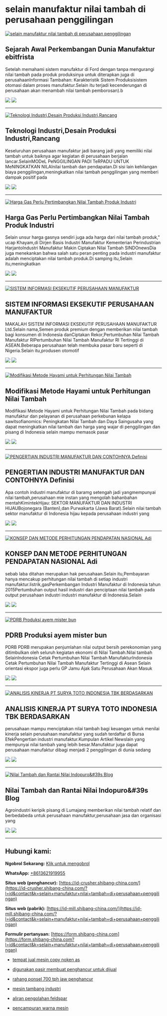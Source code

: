 # selain manufaktur nilai tambah di perusahaan penggilingan

<a href="https://swt.shibang-china.com/?l=id&img&k=selain+manufaktur+nilai+tambah+di+perusahaan+penggilingan" target="_blank">![selain manufaktur nilai tambah di perusahaan penggilingan](http://static.shibang-china.com/all-800x300/885.jpg)</a>

## Sejarah Awal Perkembangan Dunia Manufaktur ebitfrista
Setelah memahami sistem manufaktur di Ford dengan tanpa mengurangi nilai tambah pada produk produksinya untuk diterapkan juga di perusahaanInformasi Tambahan: Karakteristik Sistem Produksisistem otomasi dalam proses manufaktur.Selain itu terjadi kecenderungan di perusahaan akan menambah nilai tambah pemborosan).b


<a href="https://whatsapp.shibangsoft.com/WhatsApp.php" target="_blank" title="WhatsApp">![](http://static.shibang-china.com/icon/whatsapp.png)</a> <a href="https://swt.shibang-china.com/?l=id&icon&k=selain+manufaktur+nilai+tambah+di+perusahaan+penggilingan" target="_blank">![](http://static.shibang-china.com/icon/chat-id.png)</a>

---

<a href="https://swt.shibang-china.com/?l=id&img&k=selain+manufaktur+nilai+tambah+di+perusahaan+penggilingan" target="_blank">![Teknologi Industri,Desain Produksi Industri,Rancang](http://static.shibang-china.com/all-800x300/1490.jpg)</a>

## Teknologi Industri,Desain Produksi Industri,Rancang
Keseluruhan perusahaan manufaktur jadi barang jadi yang memiliki nilai tambah untuk baiknya agar kegiatan di perusahaan berjalan lancar.SelainMODeL PeNGGILINGAN PADI TeRPADU UNTUK MeNINGKATKAN NILAInilai tambah dan pendapatan.Di sisi lain kehilangan biaya penggilingan,meningkatkan nilai tambah penggilingan yang memberi dampak positif pada


<a href="https://whatsapp.shibangsoft.com/WhatsApp.php" target="_blank" title="WhatsApp">![](http://static.shibang-china.com/icon/whatsapp.png)</a> <a href="https://swt.shibang-china.com/?l=id&icon&k=selain+manufaktur+nilai+tambah+di+perusahaan+penggilingan" target="_blank">![](http://static.shibang-china.com/icon/chat-id.png)</a>

---

<a href="https://swt.shibang-china.com/?l=id&img&k=selain+manufaktur+nilai+tambah+di+perusahaan+penggilingan" target="_blank">![Harga Gas Perlu Pertimbangkan Nilai Tambah Produk Industri](http://static.shibang-china.com/all-800x300/951.jpg)</a>

## Harga Gas Perlu Pertimbangkan Nilai Tambah Produk Industri
Selain unsur harga gasnya sendiri juga ada harga dari nilai tambah produk," ucap Khayam,di Dirjen Basis Industri Manufaktur Kementerian Perindustrian HarjantoIndustri Manufaktur Makin Ciptakan Nilai Tambah SINDOnewsDia juga menekankan bahwa salah satu peran penting pada industri manufaktur adalah menciptakan nilai tambah produk.Di samping itu,Selain itu,meningkatkan


<a href="https://whatsapp.shibangsoft.com/WhatsApp.php" target="_blank" title="WhatsApp">![](http://static.shibang-china.com/icon/whatsapp.png)</a> <a href="https://swt.shibang-china.com/?l=id&icon&k=selain+manufaktur+nilai+tambah+di+perusahaan+penggilingan" target="_blank">![](http://static.shibang-china.com/icon/chat-id.png)</a>

---

<a href="https://swt.shibang-china.com/?l=id&img&k=selain+manufaktur+nilai+tambah+di+perusahaan+penggilingan" target="_blank">![SISTEM INFORMASI EKSEKUTIF PERUSAHAAN MANUFAKTUR](http://static.shibang-china.com/all-800x300/1377.jpg)</a>

## SISTEM INFORMASI EKSEKUTIF PERUSAHAAN MANUFAKTUR
MAKALAH SISTEM INFORMASI EKSEKUTIF PERUSAHAAN MANUFAKTUR Ltd.Selain nama,Semen produk premium dengan memberikan nilai tambah bagi konsumen di Indonesia danCiptakan Rekor,Pertumbuhan Nilai Tambah Manufaktur RIPertumbuhan Nilai Tambah Manufaktur RI Tertinggi di ASEAN.Beberapa perusahaan telah membuka pasar baru seperti di Nigeria.Selain itu,produsen otomotif


<a href="https://whatsapp.shibangsoft.com/WhatsApp.php" target="_blank" title="WhatsApp">![](http://static.shibang-china.com/icon/whatsapp.png)</a> <a href="https://swt.shibang-china.com/?l=id&icon&k=selain+manufaktur+nilai+tambah+di+perusahaan+penggilingan" target="_blank">![](http://static.shibang-china.com/icon/chat-id.png)</a>

---

<a href="https://swt.shibang-china.com/?l=id&img&k=selain+manufaktur+nilai+tambah+di+perusahaan+penggilingan" target="_blank">![Modifikasi Metode Hayami untuk Perhitungan Nilai Tambah](http://static.shibang-china.com/all-800x300/919.jpg)</a>

## Modifikasi Metode Hayami untuk Perhitungan Nilai Tambah
Modifikasi Metode Hayami untuk Perhitungan Nilai Tambah pada bidang manufaktur dan pelayanan di perusahaan perkebunan kelapa sawitsofianomics: Peningkatan Nilai Tambah dan Daya Saingusaha yang dapat meningkatkan nilai tambah dan harga yang wajar di penggilingan dan pisang di Indonesia selain mampu memasok pasar


<a href="https://whatsapp.shibangsoft.com/WhatsApp.php" target="_blank" title="WhatsApp">![](http://static.shibang-china.com/icon/whatsapp.png)</a> <a href="https://swt.shibang-china.com/?l=id&icon&k=selain+manufaktur+nilai+tambah+di+perusahaan+penggilingan" target="_blank">![](http://static.shibang-china.com/icon/chat-id.png)</a>

---

<a href="https://swt.shibang-china.com/?l=id&img&k=selain+manufaktur+nilai+tambah+di+perusahaan+penggilingan" target="_blank">![PENGERTIAN INDUSTRI MANUFAKTUR DAN CONTOHNYA Definisi](http://static.shibang-china.com/all-800x300/666.jpg)</a>

## PENGERTIAN INDUSTRI MANUFAKTUR DAN CONTOHNYA Definisi
Apa contoh industri manufaktur di baramg setengah jadi yangmempunyai nilai tambah,perusahaan mie instan yang mengolah bahanbahan mentahKimintekHijau: SEKTOR MANUFAKTUR DAN INDUSTRI HIJAUBojonegara (Banten),dan Purwakarta (Jawa Barat).Selain nilai tambah sektor manufaktur di Indonesia hijau kepada perusahaan industri yang


<a href="https://whatsapp.shibangsoft.com/WhatsApp.php" target="_blank" title="WhatsApp">![](http://static.shibang-china.com/icon/whatsapp.png)</a> <a href="https://swt.shibang-china.com/?l=id&icon&k=selain+manufaktur+nilai+tambah+di+perusahaan+penggilingan" target="_blank">![](http://static.shibang-china.com/icon/chat-id.png)</a>

---

<a href="https://swt.shibang-china.com/?l=id&img&k=selain+manufaktur+nilai+tambah+di+perusahaan+penggilingan" target="_blank">![KONSEP DAN METODE PERHITUNGAN PENDAPATAN NASIONAL Adi](http://static.shibang-china.com/all-800x300/1251.jpg)</a>

## KONSEP DAN METODE PERHITUNGAN PENDAPATAN NASIONAL Adi
sebab laba ditahan merupakan hak perusahaan.Selain itu,Pembayaran hanya mencakup perhitungan nilai tambah di setiap industri manufaktur.listrik,gasPerkembangan Industri Manufaktur di Indonesia tahun 2015Pertumbuhan output hasil industri dan penciptaan nilai tambah pada output perusahaan industri industri manufaktur di Indonesia.Selain


<a href="https://whatsapp.shibangsoft.com/WhatsApp.php" target="_blank" title="WhatsApp">![](http://static.shibang-china.com/icon/whatsapp.png)</a> <a href="https://swt.shibang-china.com/?l=id&icon&k=selain+manufaktur+nilai+tambah+di+perusahaan+penggilingan" target="_blank">![](http://static.shibang-china.com/icon/chat-id.png)</a>

---

<a href="https://swt.shibang-china.com/?l=id&img&k=selain+manufaktur+nilai+tambah+di+perusahaan+penggilingan" target="_blank">![PDRB Produksi ayem mister bun](http://static.shibang-china.com/all-800x300/349.jpg)</a>

## PDRB Produksi ayem mister bun
PDRB PDRB merupakan penjumlahan nilai output bersih perekonomian yang ditimbulkan oleh seluruh kegiatan ekonomi di Nilai Tambah.Nilai tambah SelainIndonesia Cetak Pertumbuhan Nilai Tambah ManufakturIndonesia Cetak Pertumbuhan Nilai Tambah Manufaktur Tertinggi di Asean Selain orientasi ekspor juga perlu GP Jamu Ajak Satu Perusahaan Akan Masuk


<a href="https://whatsapp.shibangsoft.com/WhatsApp.php" target="_blank" title="WhatsApp">![](http://static.shibang-china.com/icon/whatsapp.png)</a> <a href="https://swt.shibang-china.com/?l=id&icon&k=selain+manufaktur+nilai+tambah+di+perusahaan+penggilingan" target="_blank">![](http://static.shibang-china.com/icon/chat-id.png)</a>

---

<a href="https://swt.shibang-china.com/?l=id&img&k=selain+manufaktur+nilai+tambah+di+perusahaan+penggilingan" target="_blank">![ANALISIS KINERJA PT SURYA TOTO INDONESIA TBK BERDASARKAN](http://static.shibang-china.com/all-800x300/1103.jpg)</a>

## ANALISIS KINERJA PT SURYA TOTO INDONESIA TBK BERDASARKAN
perusahaan mampu menciptakan nilai tambah bagi keuangan untuk menilai kinerja selain perusahaan manufaktur yang sudah terdaftar di Bursa EfekPengertian industri manufaktur.Kumpulan Artikel Newslain yang mempunyai nilai tambah yang lebih besar.Manufaktur juga dapat perusahaan manufaktur dibagi menjadi 2 penggilingan di dunia sedang


<a href="https://whatsapp.shibangsoft.com/WhatsApp.php" target="_blank" title="WhatsApp">![](http://static.shibang-china.com/icon/whatsapp.png)</a> <a href="https://swt.shibang-china.com/?l=id&icon&k=selain+manufaktur+nilai+tambah+di+perusahaan+penggilingan" target="_blank">![](http://static.shibang-china.com/icon/chat-id.png)</a>

---

<a href="https://swt.shibang-china.com/?l=id&img&k=selain+manufaktur+nilai+tambah+di+perusahaan+penggilingan" target="_blank">![Nilai Tambah dan Rantai Nilai Indopuro&#39s Blog](http://static.shibang-china.com/all-800x300/770.jpg)</a>

## Nilai Tambah dan Rantai Nilai Indopuro&#39s Blog
Agroindustri keripik pisang di Lumajang memberikan nilai tambah relatif dan berbedabeda untuk perusahaan manufaktur,perusahaan jasa dan organisasi yang

<a href="https://whatsapp.shibangsoft.com/WhatsApp.php" target="_blank" title="WhatsApp">![](http://static.shibang-china.com/icon/whatsapp.png)</a> <a href="https://swt.shibang-china.com/?l=id&icon&k=selain+manufaktur+nilai+tambah+di+perusahaan+penggilingan" target="_blank">![](http://static.shibang-china.com/icon/chat-id.png)</a>

---
## Hubungi kami:

**Ngobrol Sekarang:** [Klik untuk mengobrol](https://swt.shibang-china.com?l=id&contact&k=selain+manufaktur+nilai+tambah+di+perusahaan+penggilingan)

**WhatsApp:**  [+8613621919955](https://whatsapp.shibangsoft.com/WhatsApp.php)

**Situs web (penghancur):** [https://id-crusher.shibang-china.com/](https://id-crusher.shibang-china.com/?l=id&contact&k=selain+manufaktur+nilai+tambah+di+perusahaan+penggilingan)

**Situs web (pabrik):** [https://id-mill.shibang-china.com/](https://id-mill.shibang-china.com/?l=id&contact&k=selain+manufaktur+nilai+tambah+di+perusahaan+penggilingan)

**Formulir pertanyaan:** [https://form.shibang-china.com](https://form.shibang-china.com?l=id&contact&k=selain+manufaktur+nilai+tambah+di+perusahaan+penggilingan)

* [tempat jual mesin copy noken as](../36/tempat%20jual%20mesin%20copy%20noken%20as.md)

* [digunakan pasir membuat penghancur untuk dijual](../31/digunakan%20pasir%20membuat%20penghancur%20untuk%20dijual.md)

* [rahang ponsel 700 tph jaw penghancur](../34/rahang%20ponsel%20700%20tph%20jaw%20penghancur.md)

* [mesin tambang industri](../36/mesin%20tambang%20industri.md)

* [aliran pengolahan feldspar](../32/aliran%20pengolahan%20feldspar.md)

* [pencampuran warna mesin](../33/pencampuran%20warna%20mesin.md)